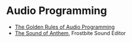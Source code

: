 # Audio Programming

* [The Golden Rules of Audio Programming][1]
* [The Sound of Anthem][2], Frostbite Sound Editor

[1]:https://www.youtube.com/watch?v=SJXGSJ6Zoro
[2]:https://www.youtube.com/watch?v=iewrnPDjKLQ
